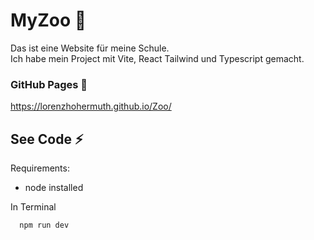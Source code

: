 
# MyZoo 🐊

Das ist eine Website für meine Schule. 
<br/>
Ich habe mein Project mit Vite, React Tailwind und Typescript gemacht.

### GitHub Pages 🐙

https://lorenzhohermuth.github.io/Zoo/

## See Code ⚡
Requirements:
 - node installed

In Terminal
```bash
  npm run dev
```
